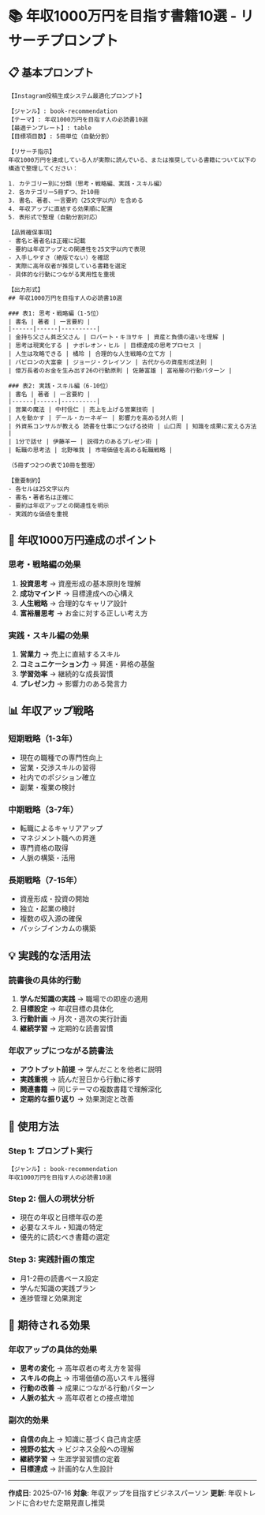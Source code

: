 # 📚 年収1000万円を目指す書籍10選 - リサーチプロンプト

## 📋 基本プロンプト

```
【Instagram投稿生成システム最適化プロンプト】

【ジャンル】: book-recommendation
【テーマ】: 年収1000万円を目指す人の必読書10選
【最適テンプレート】: table
【目標項目数】: 5冊単位（自動分割）

【リサーチ指示】
年収1000万円を達成している人が実際に読んでいる、または推奨している書籍について以下の構造で整理してください：

1. カテゴリー別に分類（思考・戦略編、実践・スキル編）
2. 各カテゴリー5冊ずつ、計10冊
3. 書名、著者、一言要約（25文字以内）を含める
4. 年収アップに直結する効果順に配置
5. 表形式で整理（自動分割対応）

【品質確保事項】
- 書名と著者名は正確に記載
- 要約は年収アップとの関連性を25文字以内で表現
- 入手しやすさ（絶版でない）を確認
- 実際に高年収者が推奨している書籍を選定
- 具体的な行動につながる実用性を重視

【出力形式】
## 年収1000万円を目指す人の必読書10選

### 表1: 思考・戦略編（1-5位）
| 書名 | 著者 | 一言要約 |
|------|------|----------|
| 金持ち父さん貧乏父さん | ロバート・キヨサキ | 資産と負債の違いを理解 |
| 思考は現実化する | ナポレオン・ヒル | 目標達成の思考プロセス |
| 人生は攻略できる | 橘玲 | 合理的な人生戦略の立て方 |
| バビロンの大富豪 | ジョージ・クレイソン | 古代からの資産形成法則 |
| 億万長者のお金を生み出す26の行動原則 | 佐藤富雄 | 富裕層の行動パターン |

### 表2: 実践・スキル編（6-10位）
| 書名 | 著者 | 一言要約 |
|------|------|----------|
| 営業の魔法 | 中村信仁 | 売上を上げる営業技術 |
| 人を動かす | デール・カーネギー | 影響力を高める対人術 |
| 外資系コンサルが教える 読書を仕事につなげる技術 | 山口周 | 知識を成果に変える方法 |
| 1分で話せ | 伊藤羊一 | 説得力のあるプレゼン術 |
| 転職の思考法 | 北野唯我 | 市場価値を高める転職戦略 |

（5冊ずつ2つの表で10冊を整理）

【重要制約】
- 各セルは25文字以内
- 書名・著者名は正確に
- 要約は年収アップとの関連性を明示
- 実践的な価値を重視
```

## 🎯 年収1000万円達成のポイント

### 思考・戦略編の効果
1. **投資思考** → 資産形成の基本原則を理解
2. **成功マインド** → 目標達成への心構え
3. **人生戦略** → 合理的なキャリア設計
4. **富裕層思考** → お金に対する正しい考え方

### 実践・スキル編の効果
1. **営業力** → 売上に直結するスキル
2. **コミュニケーション力** → 昇進・昇格の基盤
3. **学習効率** → 継続的な成長習慣
4. **プレゼン力** → 影響力のある発言力

## 📊 年収アップ戦略

### 短期戦略（1-3年）
- 現在の職種での専門性向上
- 営業・交渉スキルの習得
- 社内でのポジション確立
- 副業・複業の検討

### 中期戦略（3-7年）
- 転職によるキャリアアップ
- マネジメント職への昇進
- 専門資格の取得
- 人脈の構築・活用

### 長期戦略（7-15年）
- 資産形成・投資の開始
- 独立・起業の検討
- 複数の収入源の確保
- パッシブインカムの構築

## 💡 実践的な活用法

### 読書後の具体的行動
1. **学んだ知識の実践** → 職場での即座の適用
2. **目標設定** → 年収目標の具体化
3. **行動計画** → 月次・週次の実行計画
4. **継続学習** → 定期的な読書習慣

### 年収アップにつながる読書法
- **アウトプット前提** → 学んだことを他者に説明
- **実践重視** → 読んだ翌日から行動に移す
- **関連書籍** → 同じテーマの複数書籍で理解深化
- **定期的な振り返り** → 効果測定と改善

## 🔄 使用方法

### Step 1: プロンプト実行
```
【ジャンル】: book-recommendation
年収1000万円を目指す人の必読書10選
```

### Step 2: 個人の現状分析
- 現在の年収と目標年収の差
- 必要なスキル・知識の特定
- 優先的に読むべき書籍の選定

### Step 3: 実践計画の策定
- 月1-2冊の読書ペース設定
- 学んだ知識の実践プラン
- 進捗管理と効果測定

## 🎯 期待される効果

### 年収アップの具体的効果
- **思考の変化** → 高年収者の考え方を習得
- **スキルの向上** → 市場価値の高いスキル獲得
- **行動の改善** → 成果につながる行動パターン
- **人脈の拡大** → 高年収者との接点増加

### 副次的効果
- **自信の向上** → 知識に基づく自己肯定感
- **視野の拡大** → ビジネス全般への理解
- **継続学習** → 生涯学習習慣の定着
- **目標達成** → 計画的な人生設計

---

**作成日**: 2025-07-16
**対象**: 年収アップを目指すビジネスパーソン
**更新**: 年収トレンドに合わせた定期見直し推奨
